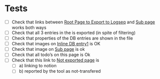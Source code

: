 # Tests

- [ ]  Check that links between  [Root Page to Export to Logseq](../Root%20Page%20to%20Export%20to%20Logseq.md) and [Sub page](Sub%20page.md) works both ways
- [ ]  Check that all 3 entries in the [](Page%20with%20an%20inline%20DB%20cbf9066f1f56421f973f935398b99803/Inline%20DB%20f412a77670364451886e9740197a26db.md) is exported (in spite of filtering)
- [ ]  Check that properties of the DB entries are shown in the file
- [ ]  Check that images on [Inline DB entry1](Page%20with%20an%20inline%20DB/Inline%20DB/Inline%20DB%20entry1.md) is OK
- [ ]  Check that image on [Sub page](Sub%20page.md) is ok
- [ ]  Check that all todo’s on this page is Ok
- [ ]  Check that this link to [Not exported page](https://www.notion.so/Not-exported-page-34486a317a974ebfb9c7a8020f0662db?pvs=21) is
    - [ ]  a) linking to notion
    - [ ]  b) reported by the tool as not-transfered